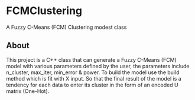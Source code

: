 # FCMClustering
A Fuzzy C-Means (FCM) Clustering modest class 
## About
This project is a C++ class that can generate a Fuzzy C-Means (FCM) model 
with various parameters defined by the user, the parameters include 
n_cluster, max_iter, min_error & power.
To build the model use the build method which is fit with X input.
So that the final result of the model is a tendency for each data to enter its cluster 
in the form of an encoded U matrix (One-Hot).
